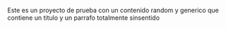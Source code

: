 Este es un proyecto
de prueba con un contenido
random y generico
que contiene un titulo y un parrafo
totalmente sinsentido
